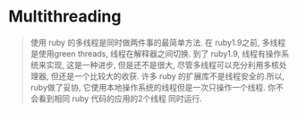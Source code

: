 # Multithreading

> 使用 ruby 的多线程是同时做两件事的最简单方法. 在 ruby1.9之前, 多线程是使用green threads, 线程在解释器之间切换. 到了 ruby1.9, 线程有操作系统来实现, 这是一种进步, 但是还不是很大, 尽管多线程可以充分利用多核处理器, 但还是一个比较大的收获. 许多 ruby 的扩展库不是线程安全的.所以, ruby做了妥协, 它使用本地操作系统的线程但是一次只操作一个线程. 你不会看到相同 ruby 代码的应用的2个线程 同时运行.


